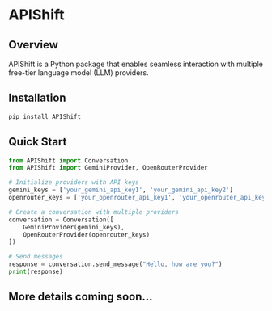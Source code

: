# APIShift

## Overview

APIShift is a Python package that enables seamless interaction with multiple free-tier language model (LLM) providers.

## Installation

```bash
pip install APIShift
```

## Quick Start

```python
from APIShift import Conversation
from APIShift import GeminiProvider, OpenRouterProvider

# Initialize providers with API keys
gemini_keys = ['your_gemini_api_key1', 'your_gemini_api_key2']
openrouter_keys = ['your_openrouter_api_key1', 'your_openrouter_api_key2']

# Create a conversation with multiple providers
conversation = Conversation([
    GeminiProvider(gemini_keys),
    OpenRouterProvider(openrouter_keys)
])

# Send messages
response = conversation.send_message("Hello, how are you?")
print(response)
```

## More details coming soon...
